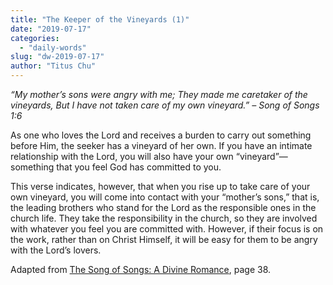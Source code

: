 ```yaml
---
title: "The Keeper of the Vineyards (1)"
date: "2019-07-17"
categories: 
  - "daily-words"
slug: "dw-2019-07-17"
author: "Titus Chu"
---
```


_“My mother’s sons were angry with me;_ _They made me caretaker of the vineyards,_ _But I have not taken care of my own vineyard.”_ _– Song of Songs 1:6_

As one who loves the Lord and receives a burden to carry out something before Him, the seeker has a vineyard of her own. If you have an intimate relationship with the Lord, you will also have your own “vineyard”—something that you feel God has committed to you.

This verse indicates, however, that when you rise up to take care of your own vineyard, you will come into contact with your “mother’s sons,” that is, the leading brothers who stand for the Lord as the responsible ones in the church life. They take the responsibility in the church, so they are involved with whatever you feel you are committed with. However, if their focus is on the work, rather than on Christ Himself, it will be easy for them to be angry with the Lord’s lovers.

Adapted from [The Song of Songs: A Divine Romance](/song-of-songs-dr), page 38.
